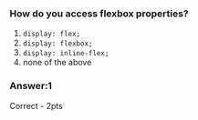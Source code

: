 ### How do you access flexbox properties?

1. `display: flex;`
2. `display: flexbox;`
3. `display: inline-flex;`
4. none of the above


### Answer:1

Correct - 2pts
